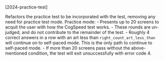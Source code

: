 [2024-practice-test]

Refactors the practice test to be incorporated with the test, removing any need for practice test mode.
Practice mode:
    - Presents up to 20 screens to acquit the user with how the CogSpeed test works.
    - These rounds are un-judged, and do not contribute to the remainder of the test.
    - Roughly 4 correct answers in a row with an art less than ``right_count_art_less_than`` will continue on to self-paced mode. This is the only path to continue to self-paced mode.
    - If more than 20 screens pass without the above-mentioned condition, the test will exit unsuccessfully with error code 4.